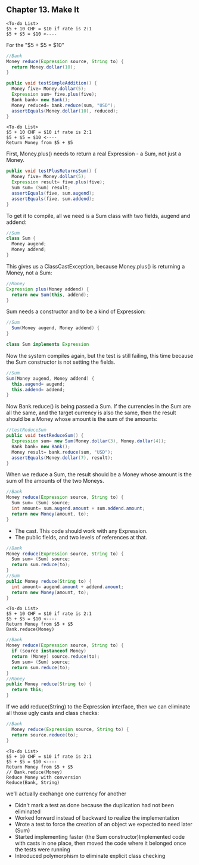 ## Chapter 13. Make It


```
<To-do List>
$5 + 10 CHF = $10 if rate is 2:1 
$5 + $5 = $10 <----
```

For the "$5 + $5 = $10"

```java
//Bank
Money reduce(Expression source, String to) { 
  return Money.dollar(10);
}

public void testSimpleAddition() { 
  Money five= Money.dollar(5); 
  Expression sum= five.plus(five); 
  Bank bank= new Bank();
  Money reduced= bank.reduce(sum, "USD"); 
  assertEquals(Money.dollar(10), reduced);
}
```
```
<To-do List>
$5 + 10 CHF = $10 if rate is 2:1 
$5 + $5 = $10 <----
Return Money from $5 + $5
```
First, Money.plus() needs to return a real Expression - a Sum, not just a Money.

```java
public void testPlusReturnsSum() {
  Money five= Money.dollar(5); 
  Expression result= five.plus(five); 
  Sum sum= (Sum) result; 
  assertEquals(five, sum.augend); 
  assertEquals(five, sum.addend);
}
```
 To get it to compile, all we 
need is a Sum class with two fields, augend and addend:


```java
//Sum
class Sum { 
  Money augend; 
  Money addend;
}
```
This gives us a ClassCastException, because Money.plus() is returning a Money, not a Sum:


```java
//Money
Expression plus(Money addend) { 
  return new Sum(this, addend);
}
```
Sum needs a constructor and to be a kind of Expression:

```java
//Sum
  Sum(Money augend, Money addend) { 
}

class Sum implements Expression
```
Now the system compiles again, but the test is still failing, this time because the Sum 
constructor is not setting the fields.
```java
//Sum
Sum(Money augend, Money addend) { 
  this.augend= augend;
  this.addend= addend; 
}
```
Now Bank.reduce() is being passed a Sum. If the currencies in the Sum are all the same, and 
the target currency is also the same, then the result should be a Money whose amount is the 
sum of the amounts:

```java
//testReduceSum
public void testReduceSum() {
  Expression sum= new Sum(Money.dollar(3), Money.dollar(4)); 
  Bank bank= new Bank();
  Money result= bank.reduce(sum, "USD"); 
  assertEquals(Money.dollar(7), result);
}
```

When we reduce a Sum, the result should be a Money whose amount is the sum of 
the amounts of the two Moneys.

```java
//Bank
Money reduce(Expression source, String to) { 
  Sum sum= (Sum) source;
  int amount= sum.augend.amount + sum.addend.amount; 
  return new Money(amount, to);
}
```

* The cast. This code should work with any Expression. 
* The public fields, and two levels of references at that.
```java
//Bank
Money reduce(Expression source, String to) { 
  Sum sum= (Sum) source;
  return sum.reduce(to); 
}
//Sum
public Money reduce(String to) {
  int amount= augend.amount + addend.amount; 
  return new Money(amount, to);
}
```

```
<To-do List>
$5 + 10 CHF = $10 if rate is 2:1 
$5 + $5 = $10 <----
Return Money from $5 + $5 
Bank.reduce(Money)
```
```java
//Bank
Money reduce(Expression source, String to) { 
  if (source instanceof Money)
  return (Money) source.reduce(to); 
  Sum sum= (Sum) source;
  return sum.reduce(to); 
}
//Money
public Money reduce(String to) { 
  return this;
}
```

If we add reduce(String) to the Expression interface, then we can eliminate all those ugly casts and class checks:

```java
//Bank
  Money reduce(Expression source, String to) { 
  return source.reduce(to);
}
```
```
<To-do List>
$5 + 10 CHF = $10 if rate is 2:1 
$5 + $5 = $10 <----
Return Money from $5 + $5 
// Bank.reduce(Money)
Reduce Money with conversion 
Reduce(Bank, String)
```
we'll actually exchange one currency for another

* Didn't mark a test as done because the duplication had not been eliminated 
* Worked forward instead of backward to realize the implementation
* Wrote a test to force the creation of an object we expected to need later (Sum) 
* Started implementing faster (the Sum constructor)Implemented code with casts in one place, then moved the code where it belonged once the tests were running
* Introduced polymorphism to eliminate explicit class checking


